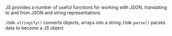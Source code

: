 JS provides a number of useful functions for working with JSON, translating to and from JSON and string representations

`JSON.stringify()` converts objects, arrays into a string
`JSON.parse()` parses data to become a JS object
